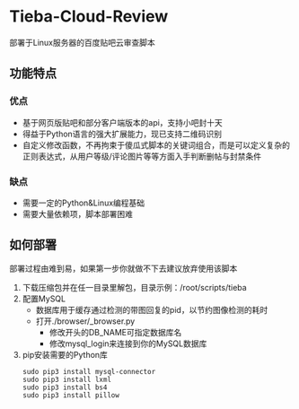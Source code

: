 # Tieba-Cloud-Review
部署于Linux服务器的百度贴吧云审查脚本
## 功能特点
### 优点
+ 基于网页版贴吧和部分客户端版本的api，支持小吧封十天
+ 得益于Python语言的强大扩展能力，现已支持二维码识别
+ 自定义修改函数，不再拘束于傻瓜式脚本的关键词组合，而是可以定义复杂的正则表达式，从用户等级/评论图片等等方面入手判断删帖与封禁条件
### 缺点
- 需要一定的Python&Linux编程基础
- 需要大量依赖项，脚本部署困难
## 如何部署
部署过程由难到易，如果第一步你就做不下去建议放弃使用该脚本
1. 下载压缩包并在任一目录里解包，目录示例：/root/scripts/tieba
2. 配置MySQL
    + 数据库用于缓存通过检测的带图回复的pid，以节约图像检测的耗时
    + 打开./browser/_browser.py
        + 修改开头的DB_NAME可指定数据库名
        + 修改mysql_login来连接到你的MySQL数据库
3. pip安装需要的Python库
    ```
    sudo pip3 install mysql-connector
    sudo pip3 install lxml
    sudo pip3 install bs4
    sudo pip3 install pillow
    ```
